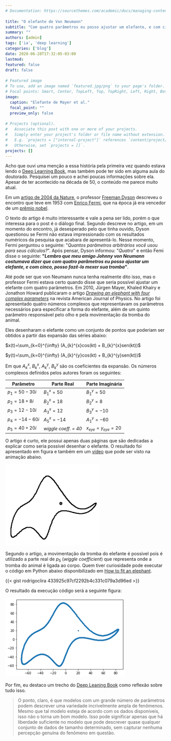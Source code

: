 ```yaml
---
# Documentation: https://sourcethemes.com/academic/docs/managing-content/

title: "O elefante de Von Neumann"
subtitle: "Com quatro parâmetros eu posso ajustar um elefante, e com cinco, posso fazê-lo mexer sua tromba"
summary: ""
authors: [admin]
tags: ['ia', 'deep learning']
categories: ['blog']
date: 2020-06-28T17:32:05-03:00
lastmod:
featured: false
draft: false

# Featured image
# To use, add an image named `featured.jpg/png` to your page's folder.
# Focal points: Smart, Center, TopLeft, Top, TopRight, Left, Right, BottomLeft, Bottom, BottomRight.
image:
  caption: "Elefante de Mayer et al."
  focal_point: ""
  preview_only: false

# Projects (optional).
#   Associate this post with one or more of your projects.
#   Simply enter your project's folder or file name without extension.
#   E.g. `projects = ["internal-project"]` references `content/project/deep-learning/index.md`.
#   Otherwise, set `projects = []`.
projects: []
---
```



Acho que ouvi uma menção a essa história pela primeira vez quando estava lendo o [Deep Learning Book](http://deeplearningbook.com.br/), mas também pode ter sido em alguma aula do doutorado. Pesquisei um pouco e achei poucas informações sobre ela. Apesar de ter acontecido na década de 50, o conteúdo me parece muito atual. 

Em um [artigo de 2004 da Nature](https://doi.org/10.1038/427297a), o professor [Freeman Dyson](https://pt.wikipedia.org/wiki/Freeman_Dyson) descreveu o encontro que teve em 1953 com [Enrico Fermi](https://pt.wikipedia.org/wiki/Enrico_Fermi), que na época já era vencedor de um [prêmio nobel](https://www.nobelprize.org/prizes/physics/1938/fermi/facts/). 

O texto do artigo é muito interessante e vale a pena ser lido, porém o que interessa para o post é o diálogo final. Segundo descreve no artigo, em um momento do encontro, já desesperado pelo que tinha ouvido, Dyson questionou se Fermi não estava impressionado com os resultados numéricos da pesquisa que acabara de apresentá-lo. Nesse momento, Fermi perguntou o seguinte: "*Quantos parâmetros arbitrários você usou para seus cálculos?*". Após pensar, Dyson informou: "*Quatro*" e então Femi disse o seguinte: **"*Lembro que meu amigo Johnny von Neumann costumava dizer que com quatro parâmetros eu posso ajustar um elefante, e com cinco, posso fazê-lo mexer sua tromba*"**.

Até pode ser que von Neumann nunca tenha realmente dito isso, mas o professor Fermi estava certo quando disse que seria possível ajustar um elefante com quatro parâmetros. Em 2010, Jürgen Mayer, Khaled Khairy e	 Jonathon Howard publicaram o artigo *[Drawing an elephant with four complex parameters](https://doi.org/10.1119/1.3254017)* na revista American Journal of Physics. No artigo foi apresentado quatro números complexos que representavam os parâmetros necessários para especificar a forma do elefante, além de um quinto parâmetro responsável pelo olho e pela movimentação da tromba do animal. 

Eles desenharam o elefante como um conjunto de pontos que poderiam ser obtidos a partir das expansão das séries abaixo: 

$x(t)=\sum_{k=0}^{\infty} (A_{k}^{x}cos(kt) + B_{k}^{x}sen(kt))$

$y(t)=\sum_{k=0}^{\infty} (A_{k}^{y}cos(kt) + B_{k}^{y}sen(kt))$

Em que $A_{k}^{x}$, $B_{k}^{x}$, $A_{k}^{y}$, $B_{k}^{y}$ são os coeficientes da expansão. Os números complexos definidos pelos autores foram os seguintes:

|      Parâmetro         | Parte Real          | Parte Imaginária         |
|------------------------|---------------------|--------------------------|
| $p_1 = 50 - 30i$       | $B^x_1 = 50$        | $B^y_1 = 50$             |
| $p_2 = 18 + 8i$        | $B^x_2 = 18$        | $B^y_2 = 8$              |
| $p_3 = 12 - 10i$       | $A^x_3 = 12$        | $B^y_3 = -10$            |
| $p_4 = -14-60i$        | $A^x_5 =-14$        | $A^y_1 = -60$            | 
| $p_5 = 40+20i$         | *wiggle coeff. = 40*| $x_{eye} = y_{eye} = 20$ |


O artigo é curto, ele possui apenas duas páginas que são dedicadas a explicar como seria possível desenhar o elefante. O resultado foi apresentado em figura e também em um [vídeo](https://aapt.scitation.org/doi/suppl/10.1119/1.3254017) que pode ser visto na animação abaixo.

![gif](./elefante_animacao.gif)

Segundo o artigo, a movimentação da tromba do elefante é possível pois é utilizado a parte real de $p_5$ (*wiggle coefficient*) que representa onde a tromba do animal é ligada ao corpo. Quem tiver curiosidade pode executar o código em Python abaixo disponibilizado em [How to fit an elephant](https://www.johndcook.com/blog/2011/06/21/how-to-fit-an-elephant/).

{{< gist rodrigoclira 433925c97cf2292b4c331c079a3d96ed >}}

O resultado da execução código será a seguinte figura:
 
![jpg](./elefante.jpg)

Por fim, eu destaco um trecho do [Deep Leaning Book]((http://deeplearningbook.com.br/overfitting-e-regularizacao-parte-1/)) como reflexão sobre tudo isso.

> O ponto, claro, é que modelos com um grande número de parâmetros podem descrever uma variedade incrivelmente ampla de fenômenos. Mesmo que tal modelo esteja de acordo com os dados disponíveis, isso não o torna um bom modelo. Isso pode significar apenas que há liberdade suficiente no modelo que pode descrever quase qualquer conjunto de dados de tamanho determinado, sem capturar nenhuma percepção genuína do fenômeno em questão.






